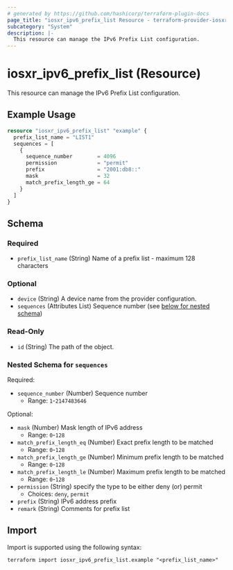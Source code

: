 ```yaml
---
# generated by https://github.com/hashicorp/terraform-plugin-docs
page_title: "iosxr_ipv6_prefix_list Resource - terraform-provider-iosxr"
subcategory: "System"
description: |-
  This resource can manage the IPv6 Prefix List configuration.
---
```


# iosxr_ipv6_prefix_list (Resource)

This resource can manage the IPv6 Prefix List configuration.

## Example Usage

```terraform
resource "iosxr_ipv6_prefix_list" "example" {
  prefix_list_name = "LIST1"
  sequences = [
    {
      sequence_number        = 4096
      permission             = "permit"
      prefix                 = "2001:db8::"
      mask                   = 32
      match_prefix_length_ge = 64
    }
  ]
}
```

<!-- schema generated by tfplugindocs -->
## Schema

### Required

- `prefix_list_name` (String) Name of a prefix list - maximum 128 characters

### Optional

- `device` (String) A device name from the provider configuration.
- `sequences` (Attributes List) Sequence number (see [below for nested schema](#nestedatt--sequences))

### Read-Only

- `id` (String) The path of the object.

<a id="nestedatt--sequences"></a>
### Nested Schema for `sequences`

Required:

- `sequence_number` (Number) Sequence number
  - Range: `1`-`2147483646`

Optional:

- `mask` (Number) Mask length of IPv6 address
  - Range: `0`-`128`
- `match_prefix_length_eq` (Number) Exact prefix length to be matched
  - Range: `0`-`128`
- `match_prefix_length_ge` (Number) Minimum prefix length to be matched
  - Range: `0`-`128`
- `match_prefix_length_le` (Number) Maximum prefix length to be matched
  - Range: `0`-`128`
- `permission` (String) specify the type to be either deny (or) permit
  - Choices: `deny`, `permit`
- `prefix` (String) IPv6 address prefix
- `remark` (String) Comments for prefix list

## Import

Import is supported using the following syntax:

```shell
terraform import iosxr_ipv6_prefix_list.example "<prefix_list_name>"
```
